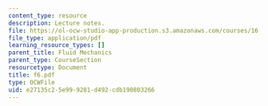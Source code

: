 ```yaml
---
content_type: resource
description: Lecture notes.
file: https://ol-ocw-studio-app-production.s3.amazonaws.com/courses/16-01-unified-engineering-i-ii-iii-iv-fall-2005-spring-2006/e27135c25e999281d492cdb190803266_f6.pdf
file_type: application/pdf
learning_resource_types: []
parent_title: Fluid Mechanics
parent_type: CourseSection
resourcetype: Document
title: f6.pdf
type: OCWFile
uid: e27135c2-5e99-9281-d492-cdb190803266
---
```


